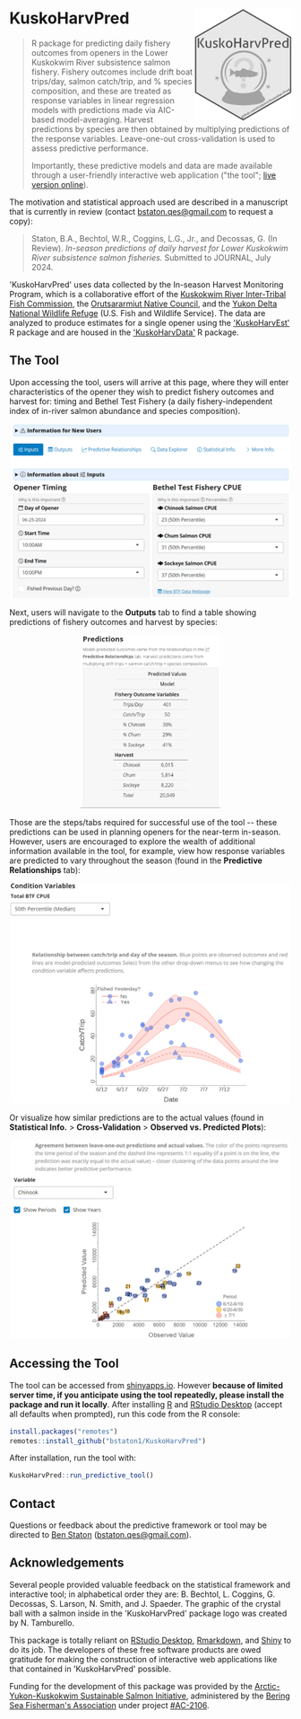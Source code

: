 # KuskoHarvPred <img src="man/figures/sticker/KuskoHarvPred-logo.png" align="right" height=200px/>

> R package for predicting daily fishery outcomes from openers in the Lower Kuskokwim River subsistence salmon fishery.
> Fishery outcomes include drift boat trips/day, salmon catch/trip, and % species composition, and these are treated as response variables in linear regression models with predictions made via AIC-based model-averaging.
> Harvest predictions by species are then obtained by multiplying predictions of the response variables. 
> Leave-one-out cross-validation is used to assess predictive performance.
>
> Importantly, these predictive models and data are made available through a user-friendly interactive web application ("the tool"; [live version online](https://bstaton.shinyapps.io/KuskoHarvPred-tool/)).

The motivation and statistical approach used are described in a manuscript that is currently in review (contact <bstaton.qes@gmail.com> to request a copy):

> Staton, B.A., Bechtol, W.R., Coggins, L.G., Jr., and Decossas, G. (In Review). _In-season predictions of daily harvest for Lower Kuskokwim River subsistence salmon fisheries._ Submitted to JOURNAL, July 2024.

'KuskoHarvPred' uses data collected by the In-season Harvest Monitoring Program, which is a collaborative effort of the [Kuskokwim River Inter-Tribal Fish Commission](https://www.kuskosalmon.org/), the [Orutsararmiut Native Council](https://orutsararmiut.org/), and the [Yukon Delta National Wildlife Refuge](https://www.fws.gov/refuge/yukon-delta) (U.S. Fish and Wildlife Service).
The data are analyzed to produce estimates for a single opener using the ['KuskoHarvEst'](https://github.com/bstaton1/KuskoHarvEst) R package and are housed in the ['KuskoHarvData'](https://github.com/bstaton1/KuskoHarvData) R package.

## The Tool

Upon accessing the tool, users will arrive at this page, where they will enter characteristics of the opener they wish to predict fishery outcomes and harvest for: timing and Bethel Test Fishery (a daily fishery-independent index of in-river salmon abundance and species composition).

<p align="center">
  <img src="man/figures/readme-SS/input-tab.png" width="500"/>
</p>

Next, users will navigate to the **Outputs** tab to find a table showing predictions of fishery outcomes and harvest by species:

<p align="center">
  <img src="man/figures/readme-SS/output-tab.png" width="250"/>
</p>

Those are the steps/tabs required for successful use of the tool -- these predictions can be used in planning openers for the near-term in-season. 
However, users are encouraged to explore the wealth of additional information available in the tool, for example, view how response variables are predicted to vary throughout the season (found in the **Predictive Relationships** tab):

<p align="center">
  <img src="man/figures/readme-SS/relationships-example.png" width="500"/>
</p>

Or visualize how similar predictions are to the actual values (found in **Statistical Info.** > **Cross-Validation** > **Observed vs. Predicted Plots**): 
<p align="center">
  <img src="man/figures/readme-SS/loo-example.png" width="500"/>
</p>

## Accessing the Tool

The tool can be accessed from [shinyapps.io](https://bstaton.shinyapps.io/KuskoHarvPred-tool/).
However **because of limited server time, if you anticipate using the tool repeatedly, please install the package and run it locally**.
After installing [R](https://cran.rstudio.com/) and [RStudio Desktop](https://posit.co/download/rstudio-desktop/) (accept all defaults when prompted), run this code from the R console:

```R
install.packages("remotes")
remotes::install_github("bstaton1/KuskoHarvPred")
```

After installation, run the tool with:

```R
KuskoHarvPred::run_predictive_tool()
```

## Contact

Questions or feedback about the predictive framework or tool may be directed to [Ben Staton](https://github.com/bstaton1) (<bstaton.qes@gmail.com>).

## Acknowledgements

Several people provided valuable feedback on the statistical framework and interactive tool; in alphabetical order they are: B. Bechtol, L. Coggins, G. Decossas, S. Larson, N. Smith, and J. Spaeder.
The graphic of the crystal ball with a salmon inside in the 'KuskoHarvPred' package logo was created by N. Tamburello.

This package is totally reliant on [RStudio Desktop](https://posit.co/download/rstudio-desktop/), [Rmarkdown](https://rmarkdown.rstudio.com/), and [Shiny](https://shiny.posit.co/) to do its job.
The developers of these free software products are owed gratitude for making the construction of interactive web applications like that contained in 'KuskoHarvPred' possible.

Funding for the development of this package was provided by the [Arctic-Yukon-Kuskokwim Sustainable Salmon Initiative](https://www.aykssi.org/), administered by the [Bering Sea Fisherman's Association](https://www.bsfaak.org/) under project [#AC-2106](https://www.aykssi.org/project/kuskokwim-river-harvest-prediction-tools/).
